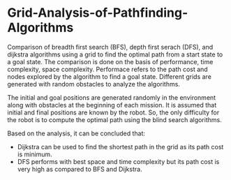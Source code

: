 # Grid-Analysis-of-Pathfinding-Algorithms

Comparison of breadth first search (BFS), depth first serach (DFS), and dijkstra algorithms using a grid to find the optimal path from a start state to a goal state. The comparison is done on the basis of performance, time complexity, space complexity. Performace refers to the path cost and nodes explored by the algorithm to find a goal state. Different grids are generated with random obstacles to analyze the algorithms.

The initial and goal positions are generated randomly in the environment along with obstacles at the beginning of each mission. It is assumed that initial and final positions are known by the robot. So, the only difficulty for the robot is to compute the optimal path using the blind search algorithms.

Based on the analysis, it can be concluded that:
- Dijkstra can be used to find the shortest path in the grid as its path
cost is minimum.
- DFS performs with best space and time complexity but its path cost
is very high as compared to BFS and Dijkstra.
